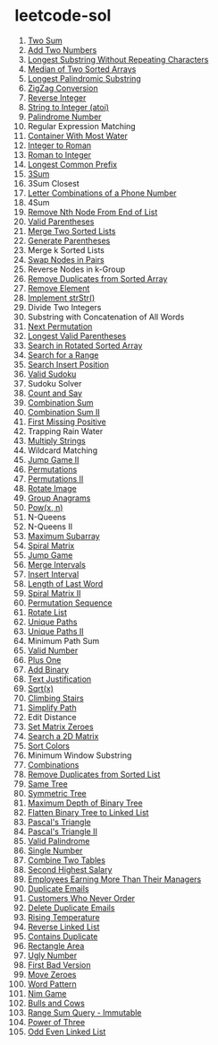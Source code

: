 # leetcode-sol

001. [Two Sum](./001-two-sum)
002. [Add Two Numbers](./002-add-two-numbers)
003. [Longest Substring Without Repeating Characters](./003-longest-substring-without-repeating-characters)
004. [Median of Two Sorted Arrays](./004-median-of-two-sorted-arrays)
005. [Longest Palindromic Substring](./005-longest-palindromic-substring)
006. [ZigZag Conversion](./006-zigzag-conversion)
007. [Reverse Integer](./007-reverse-integer)
008. [String to Integer (atoi)](./008-string-to-integer)
009. [Palindrome Number](./009-palindrome-number)
010. Regular Expression Matching
011. [Container With Most Water](./011-container-with-most-water)
012. [Integer to Roman](./012-integer-to-roman)
013. [Roman to Integer](./013-roman-to-integer)
014. [Longest Common Prefix](./014-longest-common-prefix)
015. [3Sum](./015-3sum)
016. 3Sum Closest
017. [Letter Combinations of a Phone Number](./017-letter-combinations-of-a-phone-number)
018. 4Sum
019. [Remove Nth Node From End of List](./019-remove-nth-node-from-end-of-list)
020. [Valid Parentheses](./020-valid-parentheses)
021. [Merge Two Sorted Lists](./021-merge-two-sorted-lists)
022. [Generate Parentheses](./generate-parentheses)
023. Merge k Sorted Lists
024. [Swap Nodes in Pairs](./024-swap-nodes-in-pairs)
025. Reverse Nodes in k-Group
026. [Remove Duplicates from Sorted Array](./026-remove-duplicates-from-sorted-array)
027. [Remove Element](./027-remove-element)
028. [Implement strStr()](./028-implement-strstr)
029. Divide Two Integers
030. Substring with Concatenation of All Words
031. [Next Permutation](./031-next-permutation)
032. [Longest Valid Parentheses](./032-longest-valid-parentheses)
033. [Search in Rotated Sorted Array](./033-search-in-rotated-sorted-array)
034. [Search for a Range](./034-search-for-a-range)
035. [Search Insert Position](./035-search-insert-position)
036. [Valid Sudoku](./036-valid-sudoku)
037. Sudoku Solver
038. [Count and Say](./038-count-and-say)
039. [Combination Sum](./039-combination-sum)
040. [Combination Sum II](./040-combination-sum-2)
041. [First Missing Positive](./041-first-missing-positive)
042. Trapping Rain Water
043. [Multiply Strings](./043-multiply-strings)
044. Wildcard Matching
045. [Jump Game II](./045-jump-game-2)
046. [Permutations](./046-permutations)
047. [Permutations II](./047-permutations-2)
048. [Rotate Image](./048-rotate-image)
049. [Group Anagrams](./049-group-anagrams)
050. [Pow(x, n)](./050-pow)
051. N-Queens
052. N-Queens II
053. [Maximum Subarray](./053-maximum-subarray)
054. [Spiral Matrix](./054-spiral-matrix)
055. [Jump Game](./055-jump-game)
056. [Merge Intervals](./056-merge-intervals)
057. [Insert Interval](./057-insert-interval)
058. [Length of Last Word](./058-length-of-last-word)
059. [Spiral Matrix II](./059-spiral-matrix-2)
060. [Permutation Sequence](./060-permutation-sequence)
061. [Rotate List](./061-rotate-list)
062. [Unique Paths](./062-unique-paths)
063. [Unique Paths II](./063-unique-paths-2)
064. Minimum Path Sum
065. [Valid Number](./065-valid-number)
066. [Plus One](./066-plus-one)
067. [Add Binary](./067-add-binary)
068. [Text Justification](./068-text-justification)
069. [Sqrt(x)](./069-sqrt)
070. [Climbing Stairs](./070-climbing-stairs)
071. [Simplify Path](./071-simplify-path)
072. Edit Distance
073. [Set Matrix Zeroes](./073-set-matrix-zeroes)
074. [Search a 2D Matrix](./074-search-a-2d-matrix)
075. [Sort Colors](./075-sort-colors)
076. Minimum Window Substring
077. [Combinations](./077-combinations)
083. [Remove Duplicates from Sorted List](./083-remove-duplicates-from-sorted-list)
100. [Same Tree](./100-same-tree)
101. [Symmetric Tree](./101-symmetric-tree)
104. [Maximum Depth of Binary Tree](./104-maximum-depth-of-binary-tree)
114. [Flatten Binary Tree to Linked List](./114-flatten-binary-tree-to-linked-list)
118. [Pascal's Triangle](./118-pascals-triangle)
119. [Pascal's Triangle II](./119-pascals-triangle-2)
125. [Valid Palindrome](./125-valid-palindrome)
136. [Single Number](./136-single-number)
175. [Combine Two Tables](./175-combine-two-tables)
176. [Second Highest Salary](./176-second-highest-salary)
181. [Employees Earning More Than Their Managers](./181-employees-earning-more-than-their-managers)
182. [Duplicate Emails](./182-duplicate-emails)
183. [Customers Who Never Order](./183-customers-who-never-order)
196. [Delete Duplicate Emails](./196-delete-duplicate-emails)
197. [Rising Temperature](./197-rising-temperature)
206. [Reverse Linked List](./206-reverse-linked-list)
217. [Contains Duplicate](./217-contains-duplicate)
223. [Rectangle Area](./223-rectangle-area)
263. [Ugly Number](./263-ugly-number)
278. [First Bad Version](./278-first-bad-version)
283. [Move Zeroes](./283-move-zeroes)
290. [Word Pattern](./290-word-pattern)
292. [Nim Game](./292-nim-game)
299. [Bulls and Cows](./299-bulls-and-cows)
303. [Range Sum Query - Immutable](./303-range-sum-query-immutable)
326. [Power of Three](./326-power-of-three)
328. [Odd Even Linked List](./328-odd-even-linked-list)
